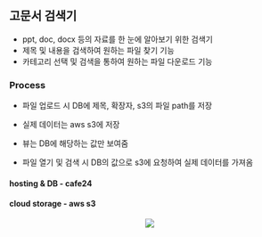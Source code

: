 ## 고문서 검색기
* ppt, doc, docx 등의 자료를 한 눈에 알아보기 위한 검색기
* 제목 및 내용을 검색하여 원하는 파일 찾기 기능
* 카테고리 선택 및 검색을 통하여 원하는 파일 다운로드 기능

### Process
* 파일 업로드 시 DB에 제목, 확장자, s3의 파일 path를 저장
* 실제 데이터는 aws s3에 저장

* 뷰는 DB에 해당하는 값만 보여줌
* 파일 열기 및 검색 시 DB의 값으로 s3에 요청하여 실제 데이터를 가져옴 

#### hosting & DB - cafe24
#### cloud storage - aws s3

<p align="center">
  <img src="https://user-images.githubusercontent.com/77053445/235095561-cc9d5ada-3486-4d7d-817a-7d7fc3ec173d.png">
</p>
